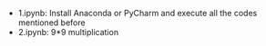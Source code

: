 - 1.ipynb:  Install Anaconda or PyCharm and execute all the codes mentioned before
- 2.ipynb:  9*9 multiplication
